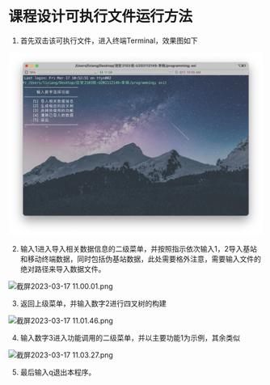 # 课程设计可执行文件运行方法

1. 首先双击该可执行文件，进入终端Terminal，效果图如下

![截屏2023-03-17 10.55.18.png](%E8%AF%BE%E7%A8%8B%E8%AE%BE%E8%AE%A1%E5%8F%AF%E6%89%A7%E8%A1%8C%E6%96%87%E4%BB%B6%E8%BF%90%E8%A1%8C%E6%96%B9%E6%B3%95%20c949762357414ad598570ed77f6d229d/%25E6%2588%25AA%25E5%25B1%258F2023-03-17_10.55.18.png)

2. 输入1进入导入相关数据信息的二级菜单，并按照指示依次输入1，2导入基站和移动终端数据，同时包括伪基站数据，此处需要格外注意，需要输入文件的绝对路径来导入数据文件。

![截屏2023-03-17 11.00.01.png](%E8%AF%BE%E7%A8%8B%E8%AE%BE%E8%AE%A1%E5%8F%AF%E6%89%A7%E8%A1%8C%E6%96%87%E4%BB%B6%E8%BF%90%E8%A1%8C%E6%96%B9%E6%B3%95%20c949762357414ad598570ed77f6d229d/%25E6%2588%25AA%25E5%25B1%258F2023-03-17_11.00.01.png)

3. 返回上级菜单，并输入数字2进行四叉树的构建

![截屏2023-03-17 11.01.46.png](%E8%AF%BE%E7%A8%8B%E8%AE%BE%E8%AE%A1%E5%8F%AF%E6%89%A7%E8%A1%8C%E6%96%87%E4%BB%B6%E8%BF%90%E8%A1%8C%E6%96%B9%E6%B3%95%20c949762357414ad598570ed77f6d229d/%25E6%2588%25AA%25E5%25B1%258F2023-03-17_11.01.46.png)

4. 输入数字3进入功能调用的二级菜单，并以主要功能1为示例，其余类似

![截屏2023-03-17 11.03.27.png](%E8%AF%BE%E7%A8%8B%E8%AE%BE%E8%AE%A1%E5%8F%AF%E6%89%A7%E8%A1%8C%E6%96%87%E4%BB%B6%E8%BF%90%E8%A1%8C%E6%96%B9%E6%B3%95%20c949762357414ad598570ed77f6d229d/%25E6%2588%25AA%25E5%25B1%258F2023-03-17_11.03.27.png)

5. 最后输入q退出本程序。